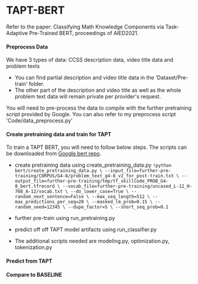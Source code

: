 # TAPT-BERT
Refer to the paper: Classifying Math Knowledge Components via Task-Adaptive Pre-Trained BERT, proceedings of AIED2021.

#### Preprocess Data
We have 3 types of data: CCSS description data, video title data and problem texts
+ You can find partial description and video title data in the 'Dataset/Pre-train' folder. 
+ The other part of the description and video title as well as the whole problem text data will remain private per provider's request.

You will need to pre-process the data to compile with the further pretraining script provided by Google. You can also refer to my preprocess script 'Code/data_preprocess.py' 
#### Create pretraining data and train for TAPT
To train a TAPT BERT, you will need to follow below steps. The scripts can be downloaded from  [Google bert repo](https://github.com/google-research/bert).
+ create pretraining data using create_pretraining_data.py
`!python bert/create_pretraining_data.py \
  --input_file=further-pre-training/CORPUS/G4-8/problem_text_g4-8_v2_for_post-train.txt \
  --output_file=further-pre-training/tmp/tf_skillCode_PROB_G4-8_bert.tfrecord \
  --vocab_file=further-pre-training/uncased_L-12_H-768_A-12/vocab.txt \
  --do_lower_case=True \
  --random_next_sentence=False \
  --max_seq_length=512 \
  --max_predictions_per_seq=20 \
  --masked_lm_prob=0.15 \
  --random_seed=12345 \
  --dupe_factor=5 \
  --short_seq_prob=0.1`

+ further pre-train using run_pretraining.py
+ predict off off TAPT model artifacts using run_classifier.py
+ The additional scripts needed are modeling.py, optimization.py, tokenization.py



#### Predict from TAPT
#### Compare to BASELINE
